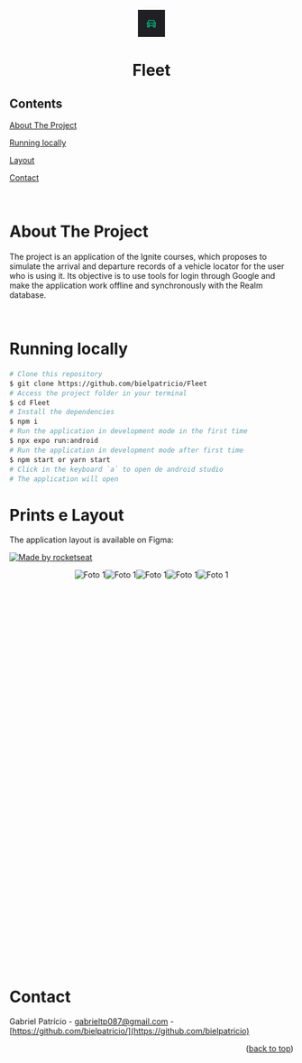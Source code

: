 <div id="top"></div>

<!-- PROJECT LOGO -->

<br />
<div align="center">
  <img src="assets/favicon.png" alt="Logo">
  <h1 align="center">Fleet</h3>
</div>

<!-- TABLE OF CONTENTS -->

## Contents

<p align="center">
    <p><a href="#about-the-project" title=" go to About the Project">About The Project</a></p>
    <p><a href="#running-locally" title=" go to Running locally">Running locally</a></p>
    <p><a href="#prints-e-layout" title=" go to Prints e Layout">Layout</a></p>
    <p><a href="#contact" title=" go to Contact">Contact</a></p>
  </p>

<br>
<!-- ABOUT THE PROJECT -->

# About The Project

The project is an application of the Ignite courses, which proposes to simulate the arrival and departure records of a vehicle locator for the user who is using it.
Its objective is to use tools for login through Google and make the application work offline and synchronously with the Realm database.

<br>

# Running locally

```bash
# Clone this repository
$ git clone https://github.com/bielpatricio/Fleet
# Access the project folder in your terminal
$ cd Fleet
# Install the dependencies
$ npm i
# Run the application in development mode in the first time
$ npx expo run:android
# Run the application in development mode after first time
$ npm start or yarn start
# Click in the keyboard `a` to open de android studio
# The application will open
```

# Prints e Layout

The application layout is available on Figma:

<a href="https://www.figma.com/file/2hs0NVLOik5uAlFmD0bz3N/Ignite-Fleet-(Copy)?type=design&node-id=47-2&t=XWSyr5E4bhnHFFYf-0">
  <img alt="Made by rocketseat" src="https://img.shields.io/badge/Acessar%20Layout%20-Figma-%2304D361">
</a>
<br>


<p align="center" style="display: flex; align-items: flex-start; justify-content: center;">
  
  <img src="https://github.com/bielpatricio/Fleet/assets/32223762/15caf722-72ba-4dbc-9dce-e9d93f7cefa7" alt="Foto 1"  height="700">
  
  <img src="https://github.com/bielpatricio/Fleet/assets/32223762/a565a827-56c6-43cb-b429-a762dcbaa791" alt="Foto 1"  height="700">

  <img src="https://github.com/bielpatricio/Fleet/assets/32223762/dd6ae896-cf29-4ce2-8899-7ec58eae285b" alt="Foto 1"  height="700">

  <img src="https://github.com/bielpatricio/Fleet/assets/32223762/96ef534c-7b42-4599-b3ec-9fbb1bf9870c" alt="Foto 1"  height="700">
  
  <img src="https://github.com/bielpatricio/Fleet/assets/32223762/7bcb7d79-c5e4-44ff-9710-a6e1e1ee5b98" alt="Foto 1"  height="700">



<br>

# Contact

Gabriel Patrício - gabrieltp087@gmail.com - [https://github.com/bielpatricio/](https://github.com/bielpatricio)

<p align="right">(<a href="#top">back to top</a>)</p>
